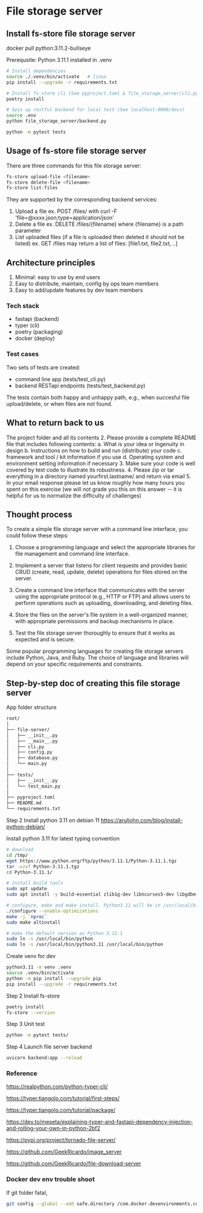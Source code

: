 # File storage server

## Install fs-store file storage server

docker pull python:3.11.2-bullseye

Prerequsite: Python 3.11.1 installed in .venv

```bash
# Install dependencies
source ./.venv/bin/activate   # linux
pip install --upgrade -r requirements.txt

# Install fs-store cli (See pyproject.toml & file_storage_server/cli.py)
poetry install

# Spin up restful backend for local test (See localhost:8000/docs)
source .env
python file_storage_server/backend.py
```

```bash
python -m pytest tests
```

## Usage of fs-store file storage server

There are three commands for this file storage server:

```bash
fs-store upload-file <filename>
fs-store delete-file <filename>
fs-store list-files
```

They are supported by the corresponding backend services:

1. Upload a file ex. POST /files/ with curl -F 'file=@xxxx.json;type=application/json'
2. Delete a file ex. DELETE /files/{filename} where {filename} is a path parameter
3. List uploaded files (if a file is uploaded then deleted it should not be listed) ex. GET /files may return a list of files: [file1.txt, file2.txt, ..]

## Architecture principles

1. Minimal: easy to use by end users
2. Easy to distribute, maintain, config by ops team members
3. Easy to add/update features by dev team members

### Tech stack

- fastapi (backend)
- typer (cli)
- poetry (packaging)
- docker (deploy)

### Test cases

Two sets of tests are created:

- command line app (tests/test_cli.py)
- backend RESTapi endpoints (tests/test_backend.py)

The tests contain both happy and unhappy path, e.g., when succesful file upload/delete, or when files are not found.

## What to return back to us

The project folder and all its contents
2. Please provide a complete README file that includes following contents:
a. What is your idea or Ingenuity in design
b. Instructions on how to build and run (distribute) your code
c. framework and tool / kit information if you use
d. Operating system and environment setting information if necessary
3. Make sure your code is well covered by test code to illustrate its robustness.
4. Please zip or tar everything in a directory named yourfirst.lastname/ and return
via email
5. In your email response please let us know roughly how many hours you spent on
this exercise (we will not grade you this on this answer -- it is helpful for us to
normalize the difficulty of challenges)

## Thought process

To create a simple file storage server with a command line interface, you could follow these steps:

1. Choose a programming language and select the appropriate libraries for file management and command line interface.

2. Implement a server that listens for client requests and provides basic CRUD (create, read, update, delete) operations for files stored on the server.

3. Create a command line interface that communicates with the server using the appropriate protocol (e.g., HTTP or FTP) and allows users to perform operations such as uploading, downloading, and deleting files.

4. Store the files on the server's file system in a well-organized manner, with appropriate permissions and backup mechanisms in place.

5. Test the file storage server thoroughly to ensure that it works as expected and is secure.

Some popular programming languages for creating file storage servers include Python, Java, and Ruby. The choice of language and libraries will depend on your specific requirements and constraints.

## Step-by-step doc of creating this file storage server

App folder structure

```md
root/
│
├── file-server/
│   ├── __init__.py
│   ├── __main__.py
│   ├── cli.py
│   ├── config.py
│   ├── database.py
│   └── main.py
│
├── tests/
│   ├── __init__.py
│   └── test_main.py
│
├── pyproject.toml
├── README.md
└── requirements.txt
```

Step 2 Install python 3.11 on debian 11
<https://aruljohn.com/blog/install-python-debian/>

Install python 3.11 for latest typing convention

```bash
# download
cd /tmp/
wget https://www.python.org/ftp/python/3.11.1/Python-3.11.1.tgz
tar -xzvf Python-3.11.1.tgz
cd Python-3.11.1/

# install build tools
sudo apt update
sudo apt install -y build-essential zlib1g-dev libncurses5-dev libgdbm-dev libnss3-dev libssl-dev libreadline-dev libffi-dev

# configure, make and make install. Python3.11 will be in /usr/local/bin/python3.11
./configure --enable-optimizations
make -j `nproc`
sudo make altinstall

# make the default version as Python 3.11.1 
sudo ln -s /usr/local/bin/python
sudo ln -s /usr/local/bin/python3.11 /usr/local/bin/python
```

Create venv for dev

```bash
python3.11 -m venv .venv
source .venv/bin/activate
python -m pip install --upgrade pip
pip install --upgrade -r requirements.txt
```

Step 2 Install fs-store

```bash
poetry install 
fs-store --version
```

Step 3 Unit test

```bash
python -m pytest tests/
```

Step 4 Launch file server backend

```bash
uvicorn backend:app --reload
```

### Reference

<https://realpython.com/python-typer-cli/>

<https://typer.tiangolo.com/tutorial/first-steps/>

<https://typer.tiangolo.com/tutorial/package/>

<https://dev.to/meseta/explaining-typer-and-fastapi-dependency-injection-and-rolling-your-own-in-python-2bf2>

<https://pypi.org/project/tornado-file-server/>

<https://github.com/GeekRicardo/image_server>

<https://github.com/GeekRicardo/file-download-server>

### Docker dev env trouble shoot

If git folder fatal,

```bash
git config --global --add safe.directory /com.docker.devenvironments.code
```
